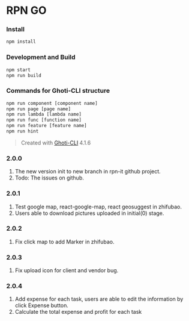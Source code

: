 # RPN GO



### Install

```bash
npm install
```

### Development and Build

```bash
npm start
npm run build
```

### Commands for Ghoti-CLI structure

```bash
npm run component [component name]
npm run page [page name]
npm run lambda [lambda name]
npm run func [function name]
npm run feature [feature name]
npm run hint
```

> Created with [Ghoti-CLI](https://github.com/WMXPY/Ghoti-CLI/) 4.1.6


### 2.0.0
1. The new version init to new branch in rpn-it github project.
2. Todo: The issues on github.

### 2.0.1
1. Test google map, react-google-map, react geosuggest in zhifubao.
2. Users able to download pictures uploaded in initial(0) stage.

### 2.0.2
1. Fix click map to add Marker in zhifubao.

### 2.0.3
1. Fix upload icon for client and vendor bug.

### 2.0.4
1. Add expense for each task, users are able to edit the information by click Expense button.
2. Calculate the total expense and profit for each task

